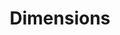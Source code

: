 ---
layout: default
bigquery: https://console.cloud.google.com/bigquery?p=covid-19-dimensions-ai&page=table&d=data&t=publications
contributors: Digital Science, https://www.digital-science.com/
cost: Free for personal, non-commercial use.
description: Dimensions contains more than 100 million publications, ranging from
  articles published in scholarly journals, books and book chapters, to preprints
  and conference proceedings. All publications are contextualized with linked data
  sets, funding, publications, patents, clinical trials, and policy documents. You
  can also view associated categories, funders, institutions, and researcher profiles.
documentation: https://docs.dimensions.ai/bigquery/index.html
last_edit: 04/09/2022, 08:33:57
location: https://www.dimensions.ai/products/free/
maintained_by: Digital Science, https://www.digital-science.com/
schema_fields:
- conference
- name
- reference_ids
- source_id
- category_hrcs_rac
- date
- established
- linkout
- research_org_state_codes
- labels
- category_hrcs_hc
- resulting_publication_doi
- editors
- year
- publisher
- family_id
- funding_gbp
- end_year
- interventions
- open_access_categories
- date_print
- priority_date
- id
- concepts
- abstract
- funder_org
- book_title
- publication_ids
- description
- citations_count
- funding_details
- acronym
- journal
- resulting_publication_ids
- date_modified
- filing_status
- date_inserted
- research_org_state_names
- start_date
- book_series_title
- funding_usd
- date_normal
- category_rcdc
- status
- supporting_grant_ids
- pmcid
- gender
- research_orgs
- filing_year
- expiration_date
- funder_org_acronyms
- altmetrics
- associated_publication_arxiv_id
- language
- registry
- funder_countries
- journal_lists
- associated_publication_id
- email_address
- funder_orgs
- publication_date
- category_sdg
- current_assignee
- category_bra
- research_org_countries
- family_members_ids
- category_hra
- funding_jpy
- original_abstract
- aliases
- pages
- funding_cny
- research_org_city_names
- acronyms
- brief_title
- associated_grant_ids
- wikipedia_url
- pmid
- categories
- expiration_year
- legal_events
- parent_id
- funder_org_countries
- investigators
- authors
- associated_publication_pmid
- citation_string
- assignee_orgs
- kind
- relationships
- cited_by_ids
- acknowledgements
- conditions
- license
- original_assignee
- date_online
- jurisdiction
- granted_year
- funder_org_cities
- type
- grant_number
- eisbn
- doi
- embargo_date
- research_org_cities
- cpc
- mesh_headings
- research_org_country_names
- researcher_ids
- repository_name
- mesh_terms
- inventor_names
- ipcr
- family_count
- issue
- active_years
- funding_cad
- funding_amount
- funding_eur
- types
- current_assignee_orgs
- original_assignee_orgs
- category_icrp_cso
- repository_id
- links
- open_access_categories_v2
- citations
- date_imported_gbq
- foa_number
- priority_year
- arxiv_id
- funder_org_state_codes
- funding_chf
- granted_date
- legal_status
- external_ids
- phase
- repository_url
- created_date
- clinical_trial_ids
- category_for
- subtitles
- isbn
- proceedings_title
- funding_aud
- volume
- organisation_details
- associated_publication_doi
- current_assignee_countries
- start_year
- original_assignee_countries
- metrics
- category_icrp_ct
- patent_ids
- funding_currency
- funding_nzd
- end_date
- application_number
- address
- assignee_countries
- category_uoa
- filing_date
- original_title
- title
- publication_year
shortname: dimensions
tags:
- scholarly literature
- patents
- funding
- clinical trials
- academic profiles
terms_of_use: 'Use of both the Dimensions COVID-19 dataset and full Dimensions dataset
  are subject to the Dimensions Terms of use: https://www.dimensions.ai/policies-terms-legal '
title: Dimensions
uuid: dcff88bd-fe6b-4fdb-8159-809bf9d7bc1c
---